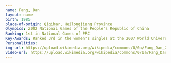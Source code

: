 ```yaml
---
name: Fang, Dan
layout: name
birth: 1985
place-of-origin: Qiqihar, Heilongjiang Province
Olympics: 2002 National Games of the People's Republic of China
Ranking: 1st in National Games of PRC
Key-Awards: Ranked 3rd in the women's singles at the 2007 World University Winter Games in Turin; Champion of the women's singles at the 3rd China Skating Championships
Personalities: 
img-url: https://upload.wikimedia.org/wikipedia/commons/0/0a/Fang_Dan_2003_NHK_Trophy.jpg
video-url: https://upload.wikimedia.org/wikipedia/commons/0/0a/Fang_Dan_2003_NHK_Trophy.jpg
---
```

